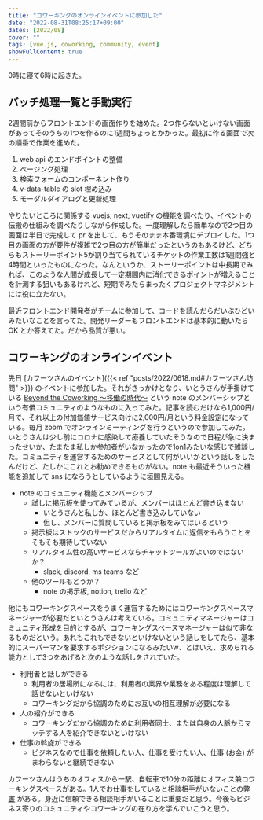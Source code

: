 ```yaml
---
title: "コワーキングのオンラインイベントに参加した"
date: "2022-08-31T08:25:17+09:00"
dates: [2022/08]
cover: ""
tags: [vue.js, coworking, community, event]
showFullContent: true
---
```


0時に寝て6時に起きた。

## バッチ処理一覧と手動実行

2週間前からフロントエンドの画面作りを始めた。2つ作らないといけない画面があってそのうちの1つを作るのに1週間ちょっとかかった。最初に作る画面で次の順番で作業を進めた。

1. web api のエンドポイントの整備
1. ページング処理
1. 検索フォームのコンポーネント作り
1. v-data-table の slot 埋め込み
1. モーダルダイアログと更新処理

やりたいところに関係する vuejs, next, vuetify の機能を調べたり、イベントの伝搬の仕組みを調べたりしながら作成した。一度理解したら簡単なので2つ目の画面は半日で完成して pr を出して、もうそのまま本番環境にデプロイした。1つ目の画面の方が要件が複雑で2つ目の方が簡単だったというのもあるけど、どちらもストーリーポイント5が割り当てられているチケットの作業工数は1週間強と4時間といったものになった。なんというか、ストーリーポイントは中長期でみれば、このような人間が成長して一定期間内に消化できるポイントが増えることを計測する狙いもあるけれど、短期でみたらまったくプロジェクトマネジメントには役に立たない。

最近フロントエンド開発者がチームに参加して、コードを読んだらだいぶひどいみたいなことを言ってた。開発リーダーもフロントエンドは基本的に動いたら OK とか答えてた。だから品質が悪い。

## コワーキングのオンラインイベント

先日 [カフーツさんのイベント]({{< ref "posts/2022/0618.md#カフーツさん訪問" >}}) のイベントに参加した。それがきっかけとなり、いとうさんが手掛けている [Beyond the Coworking 〜移働の時代〜](https://note.com/kanzan10to9/membership) という note のメンバーシップという有償コミュニティのようなものに入ってみた。記事を読むだけなら1,000円/月で、それ以上の付加価値サービス向けに2,000円/月という料金設定になっている。毎月 zoom でオンラインミーティングを行うというので参加してみた。いとうさんは少し前にコロナに感染して療養していたそうなので日程が急に決まったせいか、たまたま私しか参加者がいなかったので1on1みたいな感じで雑談した。コミュニティを運営するためのサービスとして何がいいかという話しをしたんだけど、たしかにこれとお勧めできるものがない。note も最近そういった機能を追加して sns になろうとしているように垣間見える。

* note のコミュニティ機能とメンバーシップ
  * 試しに掲示板を使ってみているが、メンバーはほとんど書き込まない
    * いとうさんと私しか、ほとんど書き込みしていない
    * 但し、メンバーに質問していると掲示板をみてはいるという
  * 掲示板はストックのサービスだからリアルタイムに返信をもらうことをそもそも期待していない
  * リアルタイム性の高いサービスならチャットツールがよいのではないか？
    * slack, discord, ms teams など
  * 他のツールもどうか？
    * note の掲示板, notion, trello など

他にもコワーキングスペースをうまく運営するためにはコワーキングスペースマネージャーが必要だといとうさんは考えている。コミュニティマネージャーはコミュニティ形成を目的とするが、コワーキングスペースマネージャーは似て非なるものだという。あれもこれもできないといけないという話しをしてたら、基本的にスーパーマンを要求するポジションになるみたいw、とはいえ、求められる能力として3つをあげると次のような話しをされていた。

* 利用者と話しができる
  * 利用者の居場所になるには、利用者の業界や業務をある程度は理解して話せないといけない
  * コワーキングだから協調のためにお互いの相互理解が必要になる
* 人の紹介ができる
  * コワーキングだから協調のために利用者同士、または自身の人脈からマッチする人を紹介できないといけない
* 仕事の斡旋ができる
  * ビジネスなので仕事を依頼したい人、仕事を受けたい人、仕事 (お金) がまわらないと継続できない

カフーツさんはうちのオフィスから一駅、自転車で10分の距離にオフィス兼コワーキングスペースがある。[1人でお仕事をしていると相談相手がいないことの弊害](https://note.com/t2y1979/n/n84deed5fd934) がある。身近に信頼できる相談相手がいることは重要だと思う。今後もビジネス寄りのコミュニティやコワーキングの在り方を学んでいこうと思う。

